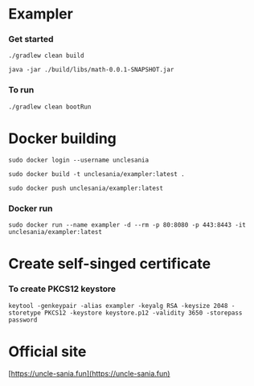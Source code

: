 # Exampler

### Get started
`./gradlew clean build`

`java -jar ./build/libs/math-0.0.1-SNAPSHOT.jar`

### To run
`./gradlew clean bootRun`

# Docker building
`sudo docker login --username unclesania`

`sudo docker build -t unclesania/exampler:latest .`

`sudo docker push unclesania/exampler:latest`

### Docker run
`sudo docker run --name exampler -d --rm -p 80:8080 -p 443:8443 -it unclesania/exampler:latest`

# Create self-singed certificate
### To create PKCS12 keystore
`keytool -genkeypair -alias exampler -keyalg RSA -keysize 2048 -storetype PKCS12 -keystore keystore.p12 -validity 3650 -storepass password`

# Official site
[https://uncle-sania.fun](https://uncle-sania.fun)
